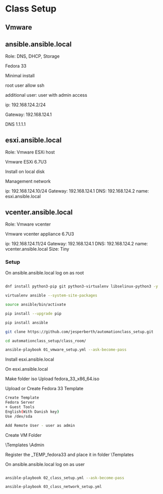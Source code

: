# Class Setup

## Vmware

## ansible.ansible.local

Role: DNS, DHCP, Storage

Fedora 33

Minimal install

root user allow ssh

additional user: user with admin access

ip: 192.168.124.2/24

Gateway: 192.168.124.1

DNS 1.1.1.1

## esxi.ansible.local

Role: Vmware ESXi host

Vmware ESXi 6.7U3

Install on local disk

Management network

ip: 192.168.124.10/24
Gateway: 192.168.124.1
DNS: 192.168.124.2
name: esxi.ansible.local

## vcenter.ansible.local

Role: Vmware vcenter

Vmware vcenter appliance 6.7U3

ip: 192.168.124.11/24
Gateway: 192.168.124.1
DNS: 192.168.124.2
name: vcenter.ansible.local
Size: Tiny

### Setup

On ansible.ansible.local log on as root

```bash

dnf install python3-pip git python3-virtualenv libselinux-python3 -y

virtualenv ansible --system-site-packages

source ansible/bin/activate

pip install --upgrade pip

pip install ansible

git clone https://github.com/jesperberth/automationclass_setup.git

cd automationclass_setup/class_room/

ansible-playbook 01_vmware_setup.yml --ask-become-pass

```

Install esxi.ansible.local

On esxi.ansible.local

Make folder iso
Upload fedora_33_x86_64.iso

Upload or Create Fedora 33 Template

```bash
Create Template
Fedora Server
+ Guest Tools
English(With Danish key)
Use /dev/sda

Add Remote User - user as admin

```

Create VM Folder

\Templates
\Admin

Register the _TEMP_fedora33 and place it in folder \Templates

On ansible.ansible.local log on as user

```bash

ansible-playbook 02_class_setup.yml --ask-become-pass

ansible-playbook 03_class_network_setup.yml

```
